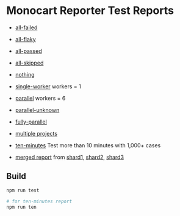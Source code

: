 # Monocart Reporter Test Reports

- [all-failed](https://cenfun.github.io/monocart-reporter-test/all-failed)
- [all-flaky](https://cenfun.github.io/monocart-reporter-test/all-flaky)
- [all-passed](https://cenfun.github.io/monocart-reporter-test/all-passed)
- [all-skipped](https://cenfun.github.io/monocart-reporter-test/all-skipped)

- [nothing](https://cenfun.github.io/monocart-reporter-test/nothing/)

- [single-worker](https://cenfun.github.io/monocart-reporter-test/single-worker) workers = 1
- [parallel](https://cenfun.github.io/monocart-reporter-test/parallel) workers = 6
- [parallel-unknown](https://cenfun.github.io/monocart-reporter-test/parallel-unknown)
- [fully-parallel](https://cenfun.github.io/monocart-reporter-test/fully-parallel)

- [multiple projects](https://cenfun.github.io/monocart-reporter-test/projects)

- [ten-minutes](https://cenfun.github.io/monocart-reporter-test/ten-minutes/) Test more than 10 minutes with 1,000+ cases

- [merged report](https://cenfun.github.io/monocart-reporter-test/merged) from [shard1](https://cenfun.github.io/monocart-reporter-test/shard1), [shard2](https://cenfun.github.io/monocart-reporter-test/shard2), [shard3](https://cenfun.github.io/monocart-reporter-test/shard3)

## Build
```sh
npm run test

# for ten-minutes report
npm run ten
```